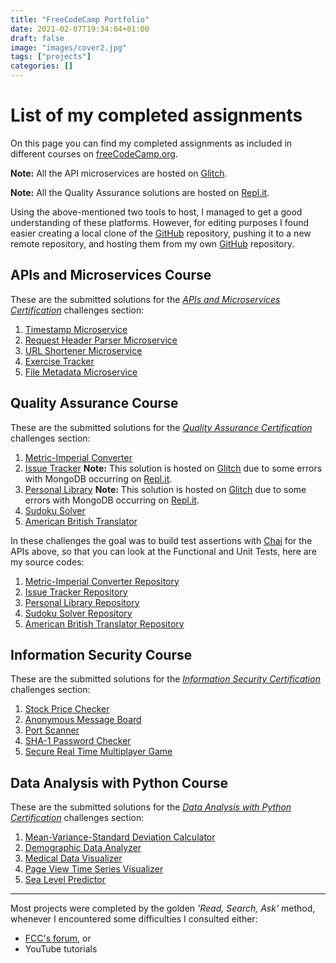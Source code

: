 ```yaml
---
title: "FreeCodeCamp Portfolio"
date: 2021-02-07T19:34:04+01:00
draft: false
image: "images/cover2.jpg"
tags: ["projects"]
categories: []
---
```


# List of my completed assignments

On this page you can find my completed assignments as included in different courses on [freeCodeCamp.org](https://www.freecodecamp.org/).

__Note:__ All the API microservices are hosted on [Glitch](https://glitch.com/).

__Note:__ All the Quality Assurance solutions are hosted on [Repl.it](https://replit.com/).

Using the above-mentioned two tools to host, I managed to get a good understanding of these platforms. However, for editing purposes I found easier creating a local clone of the [GitHub](https://github.com) repository, pushing it to a new remote repository, and hosting them from my own [GitHub](https://github.com) repository.

## APIs and Microservices Course

These are the submitted solutions for the [_APIs and Microservices Certification_](https://www.freecodecamp.org/certification/dyfed/apis-and-microservices) challenges section:

1. [Timestamp Microservice](https://fcc-timestamp-dzs.glitch.me)
1. [Request Header Parser Microservice](https://fcc-headerparser-dzs.glitch.me)
1. [URL Shortener Microservice](https://fcc-urlshortener-dzsamboki.glitch.me)
1. [Exercise Tracker](https://fcc-exercisetracker-dzs.glitch.me)
1. [File Metadata Microservice](https://fcc-filemeta-dzs.glitch.me)

## Quality Assurance Course

These are the submitted solutions for the [_Quality Assurance Certification_](https://www.freecodecamp.org/certification/dyfed/quality-assurance-v7) challenges section:

1. [Metric-Imperial Converter](https://fcc-qa-metricimperial-challange.dvidzsmboki.repl.co/)
1. [Issue Tracker](https://fcc-issuetracker-dzs.glitch.me/) __Note:__ This solution is hosted on [Glitch](https://glitch.com/) due to some errors with MongoDB occurring on [Repl.it](https://replit.com/).
1. [Personal Library](https://fcc-qa-library-dzs.glitch.me/) __Note:__ This solution is hosted on [Glitch](https://glitch.com/) due to some errors with MongoDB occurring on [Repl.it](https://replit.com/).
1. [Sudoku Solver](https://fcc-qa-sudokusolver.dvidzsmboki.repl.co/)
1. [American British Translator](https://fcc-qa-british-american.dvidzsmboki.repl.co/)

In these challenges the goal was to build test assertions with [Chai](https://www.chaijs.com/) for the APIs above, so that you can look at the Functional and Unit Tests, here are my source codes:

1. [Metric-Imperial Converter Repository](https://github.com/ddyfedd/fcc-qa-metricimperial-challange.git)
1. [Issue Tracker Repository](https://github.com/ddyfedd/fcc-issuetracker.git)
1. [Personal Library Repository](https://github.com/ddyfedd/fcc-qa-library.git)
1. [Sudoku Solver Repository](https://github.com/ddyfedd/fcc-qa-sudokusolver.git)
1. [American British Translator Repository](https://github.com/ddyfedd/fcc-qa-british-american.git)

## Information Security Course

These are the submitted solutions for the [_Information Security Certification_](https://www.freecodecamp.org/certification/dyfed/information-security-v7) challenges section:

1. [Stock Price Checker](https://outstanding-oasis-screen.glitch.me/)
1. [Anonymous Message Board](https://peat-wool-tuberose.glitch.me/)
1. [Port Scanner](https://replit.com/@DvidZsmboki/fcc-is-port-scanner)
1. [SHA-1 Password Checker](https://replit.com/@DvidZsmboki/fcc-sha1-password-cracker)
1. [Secure Real Time Multiplayer Game](https://fcc-multiplayer-game.dvidzsmboki.repl.co/)

## Data Analysis with Python Course

These are the submitted solutions for the [_Data Analysis with Python Certification_](https://www.freecodecamp.org/certification/dyfed/data-analysis-with-python-v7) challenges section:

1. [Mean-Variance-Standard Deviation Calculator](https://replit.com/@DvidZsmboki/fccmean-var-stdcalculator)
1. [Demographic Data Analyzer](https://replit.com/@DvidZsmboki/fccboilerplate-demographic-data-analyzer)
1. [Medical Data Visualizer](https://replit.com/@DvidZsmboki/fcc-boilerplate-medical-data-visualizer)
1. [Page View Time Series Visualizer](https://replit.com/@DvidZsmboki/fcc-boilerplate-page-view-time-series-visualizer)
1. [Sea Level Predictor](https://replit.com/@DvidZsmboki/fcc-boilerplate-page-view-time-series-visualizer)
___

Most projects were completed by the golden _'Read, Search, Ask'_ method, whenever I encountered some difficulties I consulted either:
- [FCC's forum](https://forum.freecodecamp.org/), or
- YouTube tutorials
